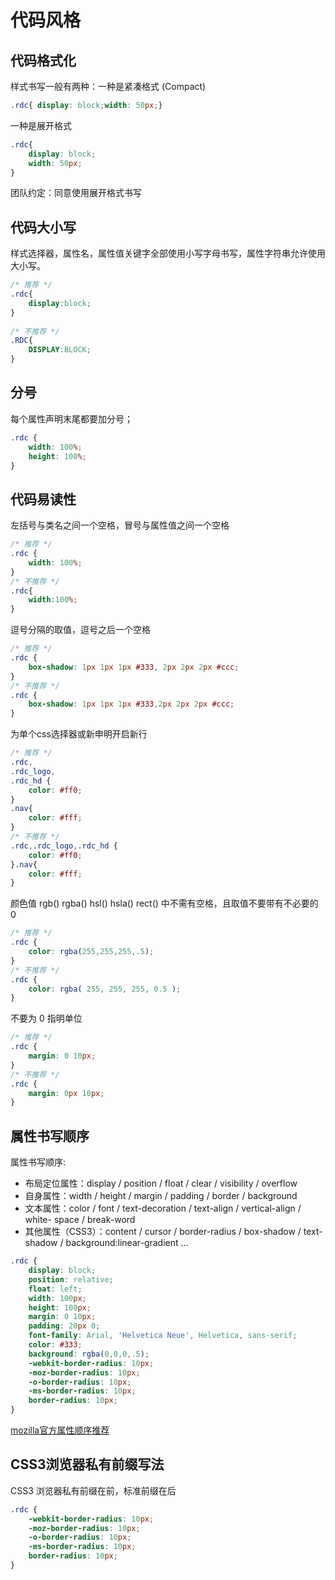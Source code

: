 # 代码风格

## 代码格式化
样式书写一般有两种：一种是紧凑格式 (Compact)
```css
.rdc{ display: block;width: 50px;}
```
一种是展开格式
```css
.rdc{
    display: block;
    width: 50px;
}
```
团队约定：同意使用展开格式书写

## 代码大小写

样式选择器，属性名，属性值关键字全部使用小写字母书写，属性字符串允许使用大小写。

```css
/* 推荐 */
.rdc{
	display:block;
}
	
/* 不推荐 */
.RDC{
	DISPLAY:BLOCK;
}
```

## 分号

每个属性声明末尾都要加分号；

```css
.rdc {
    width: 100%;
    height: 100%;
}
```

## 代码易读性

左括号与类名之间一个空格，冒号与属性值之间一个空格

```css 
/* 推荐 */
.rdc { 
    width: 100%; 
}
/* 不推荐 */
.rdc{ 
    width:100%;
}
```

逗号分隔的取值，逗号之后一个空格

```css 
/* 推荐 */
.rdc {
    box-shadow: 1px 1px 1px #333, 2px 2px 2px #ccc;
}
/* 不推荐 */
.rdc {
    box-shadow: 1px 1px 1px #333,2px 2px 2px #ccc;
}
```

为单个css选择器或新申明开启新行

```css 
/* 推荐 */
.rdc, 
.rdc_logo, 
.rdc_hd {
    color: #ff0;
}
.nav{
    color: #fff;
}
/* 不推荐 */
.rdc,.rdc_logo,.rdc_hd {
    color: #ff0;
}.nav{
    color: #fff;
}
```

颜色值 rgb() rgba() hsl() hsla() rect() 中不需有空格，且取值不要带有不必要的 0

```css 
/* 推荐 */
.rdc {
    color: rgba(255,255,255,.5);
}
/* 不推荐 */
.rdc {
    color: rgba( 255, 255, 255, 0.5 );
}
```

不要为 0 指明单位

```css 
/* 推荐 */
.rdc {
    margin: 0 10px;
}
/* 不推荐 */
.rdc {
    margin: 0px 10px;
}
```

## 属性书写顺序

属性书写顺序:

* 布局定位属性：display / position / float / clear / visibility / overflow
* 自身属性：width / height / margin / padding / border / background
* 文本属性：color / font / text-decoration / text-align / vertical-align / white- space / break-word
* 其他属性（CSS3）：content / cursor / border-radius / box-shadow / text-shadow / background:linear-gradient …

```css
.rdc {
    display: block;
    position: relative;
    float: left;
    width: 100px;
    height: 100px;
    margin: 0 10px;
    padding: 20px 0;
    font-family: Arial, 'Helvetica Neue', Helvetica, sans-serif;
    color: #333;
    background: rgba(0,0,0,.5);
    -webkit-border-radius: 10px;
    -moz-border-radius: 10px;
    -o-border-radius: 10px;
    -ms-border-radius: 10px;
    border-radius: 10px;
}
```
[mozilla官方属性顺序推荐](https://www.mozilla.org/zh-CN/css/base/content.css)

## CSS3浏览器私有前缀写法

CSS3 浏览器私有前缀在前，标准前缀在后

```css
.rdc {
    -webkit-border-radius: 10px;
    -moz-border-radius: 10px;
    -o-border-radius: 10px;
    -ms-border-radius: 10px;
    border-radius: 10px;
}
```

